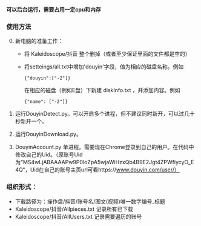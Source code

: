 **可以后台运行，需要占用一定cpu和内存**

### 使用方法

0. 新电脑的准备工作：
    - 将 Kaleidoscope/抖音 整个删掉（或者至少保证里面的文件都是空的）
    
    - 将setteings/all.txt中增加'douyin'字段，值为相应的磁盘名称。例如
    
      ```
      {"douyin":["-2"]}
      ```
    
      在相应的磁盘（例如E盘）下新建  diskInfo.txt   ，并添加内容。例如
    
      ```
      {"name": ["-2"]}
      ```
    
      
    
1. 运行DouyinDetect.py。可以开启多个进程，但不建议同时新开，可以过几十秒新开一个。

2. 运行DouyinDownload.py。

3. DouyinAccount.py 单进程。需要现在Chrome登录到自己的用户。在代码中修改自己的Uid。（原账号Uid为”MS4wLjABAAAAPw9P0loZpA5wjaWiHzxQb4B9E2Jgt4ZPWfiycyO_E4Q“，Uid在自己的账号主页url可看https://www.douyin.com/user/）

### 组织形式：

- 下载路径为：操作盘/抖音/账号名/图文(视频)唯一数字编号_标题
- Kaleidoscope/抖音/Allpieces.txt 记录所有已下载
- Kaleidoscope/抖音/AllUsers.txt 记录需要遍历的账号